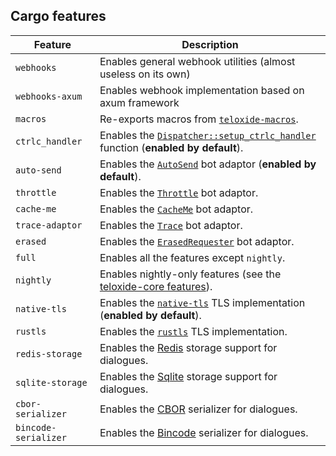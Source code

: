 ## Cargo features

| Feature              | Description                                                                        |
|----------------------|------------------------------------------------------------------------------------|
| `webhooks`           | Enables general webhook utilities (almost useless on its own)                      |
| `webhooks-axum`      | Enables webhook implementation based on axum framework                             |
| `macros`             | Re-exports macros from [`teloxide-macros`].                                        |
| `ctrlc_handler`      | Enables the [`Dispatcher::setup_ctrlc_handler`] function (**enabled by default**). |
| `auto-send`          | Enables the [`AutoSend`](adaptors::AutoSend) bot adaptor (**enabled by default**). |
| `throttle`           | Enables the [`Throttle`](adaptors::Throttle) bot adaptor.                          |
| `cache-me`           | Enables the [`CacheMe`](adaptors::CacheMe) bot adaptor.                            |
| `trace-adaptor`      | Enables the [`Trace`](adaptors::Trace) bot adaptor.                                |
| `erased`             | Enables the [`ErasedRequester`](adaptors::ErasedRequester) bot adaptor.            |
| `full`               | Enables all the features except `nightly`.                                         |
| `nightly`            | Enables nightly-only features (see the [teloxide-core features]).                  |
| `native-tls`         | Enables the [`native-tls`] TLS implementation (**enabled by default**).            |
| `rustls`             | Enables the [`rustls`] TLS implementation.                                         |
| `redis-storage`      | Enables the [Redis] storage support for dialogues.                                 |
| `sqlite-storage`     | Enables the [Sqlite] storage support for dialogues.                                |
| `cbor-serializer`    | Enables the [CBOR] serializer for dialogues.                                       |
| `bincode-serializer` | Enables the [Bincode] serializer for dialogues.                                    |


[Redis]: https://redis.io/
[Sqlite]: https://www.sqlite.org/
[CBOR]: https://en.wikipedia.org/wiki/CBOR
[Bincode]: https://github.com/servo/bincode
[`teloxide-macros`]: https://github.com/teloxide/teloxide-macros
[`native-tls`]: https://docs.rs/native-tls
[`rustls`]: https://docs.rs/rustls
[`teloxide::utils::UpState`]: utils::UpState
[teloxide-core features]: https://docs.rs/teloxide-core/latest/teloxide_core/#cargo-features

[`Dispatcher::setup_ctrlc_handler`]: dispatching::Dispatcher::setup_ctrlc_handler